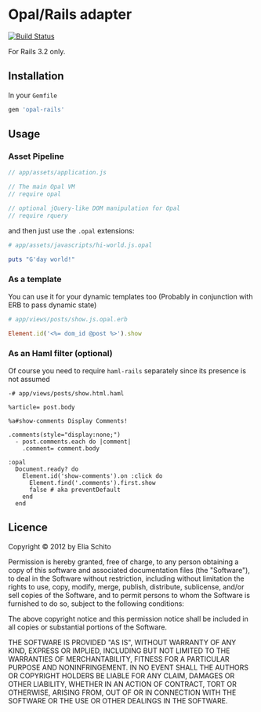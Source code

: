 # Opal/Rails adapter

[![Build Status](https://secure.travis-ci.org/elia/opal-rails.png)](http://travis-ci.org/elia/opal-rails)

For Rails 3.2 only.



## Installation

In your `Gemfile`

``` ruby
gem 'opal-rails'
```


## Usage

### Asset Pipeline

``` js
// app/assets/application.js

// The main Opal VM
// require opal

// optional jQuery-like DOM manipulation for Opal
// require rquery
```

and then just use the `.opal` extensions:

```ruby
# app/assets/javascripts/hi-world.js.opal

puts "G'day world!"
```



### As a template

You can use it for your dynamic templates too (Probably in conjunction with ERB to pass dynamic state)

```ruby
# app/views/posts/show.js.opal.erb

Element.id('<%= dom_id @post %>').show
```


### As an Haml filter (optional)

Of course you need to require `haml-rails` separately since its presence is not assumed

```haml
-# app/views/posts/show.html.haml

%article= post.body

%a#show-comments Display Comments!

.comments(style="display:none;")
  - post.comments.each do |comment|
    .comment= comment.body

:opal
  Document.ready? do
    Element.id('show-comments').on :click do
      Element.find('.comments').first.show
      false # aka preventDefault
    end
  end
```



## Licence

Copyright © 2012 by Elia Schito

Permission is hereby granted, free of charge, to any person obtaining a copy
of this software and associated documentation files (the "Software"), to deal
in the Software without restriction, including without limitation the rights
to use, copy, modify, merge, publish, distribute, sublicense, and/or sell
copies of the Software, and to permit persons to whom the Software is
furnished to do so, subject to the following conditions:

The above copyright notice and this permission notice shall be included in
all copies or substantial portions of the Software.

THE SOFTWARE IS PROVIDED "AS IS", WITHOUT WARRANTY OF ANY KIND, EXPRESS OR
IMPLIED, INCLUDING BUT NOT LIMITED TO THE WARRANTIES OF MERCHANTABILITY,
FITNESS FOR A PARTICULAR PURPOSE AND NONINFRINGEMENT. IN NO EVENT SHALL THE
AUTHORS OR COPYRIGHT HOLDERS BE LIABLE FOR ANY CLAIM, DAMAGES OR OTHER
LIABILITY, WHETHER IN AN ACTION OF CONTRACT, TORT OR OTHERWISE, ARISING FROM,
OUT OF OR IN CONNECTION WITH THE SOFTWARE OR THE USE OR OTHER DEALINGS IN
THE SOFTWARE.
